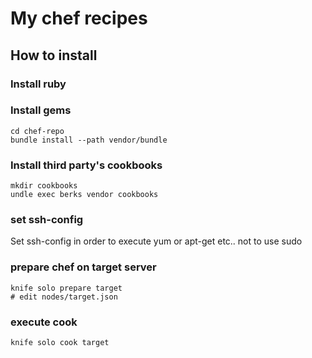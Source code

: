 # My chef recipes

## How to install

### Install ruby

### Install gems

```
cd chef-repo
bundle install --path vendor/bundle
```

### Install third party's cookbooks

```
mkdir cookbooks
undle exec berks vendor cookbooks
```
### set ssh-config

Set ssh-config in order to execute yum or apt-get etc.. not to use sudo

### prepare chef on target server

```
knife solo prepare target
# edit nodes/target.json
```
### execute cook

```
knife solo cook target
```
